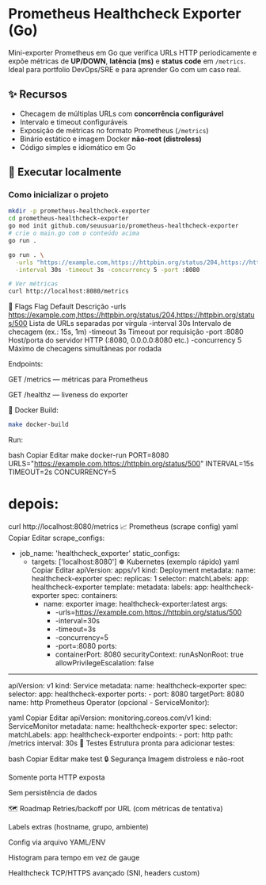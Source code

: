 # Prometheus Healthcheck Exporter (Go)

Mini-exporter Prometheus em Go que verifica URLs HTTP periodicamente e expõe métricas de **UP/DOWN**, **latência (ms)** e **status code** em `/metrics`. Ideal para portfolio DevOps/SRE e para aprender Go com um caso real.

## ✨ Recursos
- Checagem de múltiplas URLs com **concorrência configurável**
- Intervalo e timeout configuráveis
- Exposição de métricas no formato Prometheus (`/metrics`)
- Binário estático e imagem Docker **não-root (distroless)**
- Código simples e idiomático em Go

## 🚀 Executar localmente

### Como inicializar o projeto

```bash
mkdir -p prometheus-healthcheck-exporter
cd prometheus-healthcheck-exporter
go mod init github.com/seuusuario/prometheus-healthcheck-exporter
# crie o main.go com o conteúdo acima
go run .
```

```bash
go run . \
  -urls "https://example.com,https://httpbin.org/status/204,https://httpbin.org/status/500" \
  -interval 30s -timeout 3s -concurrency 5 -port :8080
```

```bash
# Ver métricas
curl http://localhost:8080/metrics
```

🔧 Flags
Flag	Default	Descrição
-urls	https://example.com,https://httpbin.org/status/204,https://httpbin.org/status/500	Lista de URLs separadas por vírgula
-interval	30s	Intervalo de checagem (ex.: 15s, 1m)
-timeout	3s	Timeout por requisição
-port	:8080	Host/porta do servidor HTTP (:8080, 0.0.0.0:8080 etc.)
-concurrency	5	Máximo de checagens simultâneas por rodada

Endpoints:

GET /metrics — métricas para Prometheus

GET /healthz — liveness do exporter


🐳 Docker
Build:

```bash
make docker-build
```
Run:

bash
Copiar
Editar
make docker-run PORT=8080 URLS="https://example.com,https://httpbin.org/status/500" INTERVAL=15s TIMEOUT=2s CONCURRENCY=5
# depois:
curl http://localhost:8080/metrics
📈 Prometheus (scrape config)
yaml
Copiar
Editar
scrape_configs:
  - job_name: 'healthcheck_exporter'
    static_configs:
      - targets: ['localhost:8080']
☸️ Kubernetes (exemplo rápido)
yaml
Copiar
Editar
apiVersion: apps/v1
kind: Deployment
metadata:
  name: healthcheck-exporter
spec:
  replicas: 1
  selector:
    matchLabels:
      app: healthcheck-exporter
  template:
    metadata:
      labels:
        app: healthcheck-exporter
    spec:
      containers:
        - name: exporter
          image: healthcheck-exporter:latest
          args:
            - -urls=https://example.com,https://httpbin.org/status/500
            - -interval=30s
            - -timeout=3s
            - -concurrency=5
            - -port=:8080
          ports:
            - containerPort: 8080
          securityContext:
            runAsNonRoot: true
            allowPrivilegeEscalation: false
---
apiVersion: v1
kind: Service
metadata:
  name: healthcheck-exporter
spec:
  selector:
    app: healthcheck-exporter
  ports:
    - port: 8080
      targetPort: 8080
      name: http
Prometheus Operator (opcional - ServiceMonitor):

yaml
Copiar
Editar
apiVersion: monitoring.coreos.com/v1
kind: ServiceMonitor
metadata:
  name: healthcheck-exporter
spec:
  selector:
    matchLabels:
      app: healthcheck-exporter
  endpoints:
    - port: http
      path: /metrics
      interval: 30s
🧪 Testes
Estrutura pronta para adicionar testes:

bash
Copiar
Editar
make test
🔒 Segurança
Imagem distroless e não-root

Somente porta HTTP exposta

Sem persistência de dados

🗺️ Roadmap
Retries/backoff por URL (com métricas de tentativa)

Labels extras (hostname, grupo, ambiente)

Config via arquivo YAML/ENV

Histogram para tempo em vez de gauge

Healthcheck TCP/HTTPS avançado (SNI, headers custom)